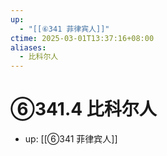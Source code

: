 ```yaml
---
up:
  - "[[⑥341 菲律宾人]]"
ctime: 2025-03-01T13:37:16+08:00
aliases:
  - 比科尔人
---
```


# ⑥341.4 比科尔人

- up: [[⑥341 菲律宾人]]
